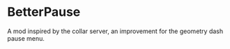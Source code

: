 # BetterPause
 A mod inspired by the collar server, an improvement for the geometry dash pause menu.
